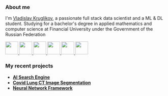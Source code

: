 <!-- # Overview  -->

### About me

I'm [Vladislav Kruglikov](https://github.com/LilDataScientist), a passionate full stack data scientist and a ML & DL student. Studying for a bachelor's degree in applied mathematics and computer science at Financial University under the Government of the Russian Federation

<p align="left">
  <p align="left">
    <a href="https://telegram.me/LilDataScientist">
      <img src="https://img.icons8.com/external-tal-revivo-tritone-tal-revivo/32/000000/external-cloud-based-instant-messaging-telegram-mobile-app-logotype-logo-tritone-tal-revivo.png" width="40" />
    </a>
    <span></span>
    <a href="https://vk.com/lildatascientist">
      <img src="https://img.icons8.com/color/40/00000/vk-com" width="40" />
    </a>
    <span></span>
    <a href="https://www.instagram.com/lildatascientist">
      <img  src="https://img.icons8.com/color/40/00000/instagram" width="40" />
    </a>
    <span></span>
    <a href="https://www.kaggle.com/lildatascientist">
      <img src="https://img.icons8.com/external-tal-revivo-green-tal-revivo/36/000000/external-kaggle-an-online-community-of-data-scientists-and-machine-learners-owned-by-google-logo-green-tal-revivo.png"width="40" />
    </a>
    <span></span>
    <a href="https://stackoverflow.com/users/11678336/lil-data-scientist">
      <img width="40" src="https://cdn.sstatic.net/Sites/stackoverflow/Img/favicon.ico?v=ec617d715196" />
    </a>
    <span></span>
    <a href="https://github.com/LilDataScientist">
      <img src="https://img.icons8.com/fluent/40/000000/github.png" width="40" height="40"/>
    </a>
  </p>


### My recent projects

- **[AI Search Engine](https://github.com/LilDataScientist/Search-Engine)**
- **[Covid Lung CT Image Segmentation](https://github.com/LilDataScientist/Covid-Lung-CT-Image-Segmentation/)**
- **[Neural Network Framework](https://github.com/LilDataScientist/PyTorch-From-Scratch)**
 


<!-- ### Hey there <img src="https://media.giphy.com/media/hvRJCLFzcasrR4ia7z/giphy.gif" width="25px">


hi, i'm [Vladislav Kruglikov](https://github.com/LilDataScientist), a passionate full stack data scientist and a ML & DL student. Studying for a bachelor's degree in applied mathematics and computer science at Financial University under the Government of the Russian Federation

